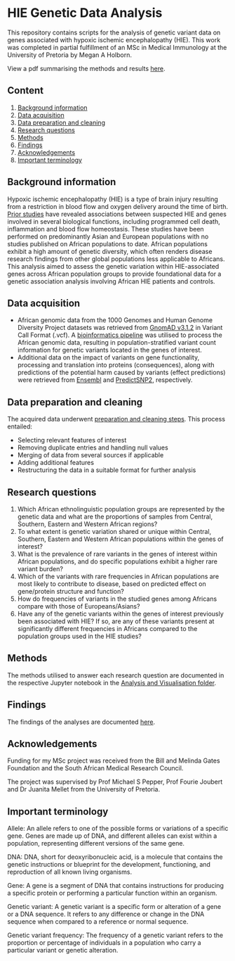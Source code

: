 # HIE Genetic Data Analysis

This repository contains scripts for the analysis of genetic variant data on genes associated with hypoxic ischemic encephalopathy (HIE). This work was completed in partial fulfillment of an MSc in Medical Immunology at the University of Pretoria by Megan A Holborn.

View a pdf summarising the methods and results [here](https://github.com/Tuks-ICMM/HIE_Genetic_data_analysis/blob/main/Results/Report/Report.pdf). 

## Content

1. [Background information](#background-information)
2. [Data acquisition](#data-acquisition)
3. [Data preparation and cleaning](#data-preparation-and-cleaning)
4. [Research questions](#research-questions)
4. [Methods](#methods)
5. [Findings](#findings)
6. [Acknowledgements](#acknowledgements)
7. [Important terminology](#important-terminology)

## Background information

Hypoxic ischemic encephalopathy (HIE) is a type of brain injury resulting from a restriction in blood flow and oxygen delivery around the time of birth. [Prior studies](https://doi.org/10.1016/j.ygeno.2022.110508) have revealed associations between suspected HIE and genes involved in several biological functions, including programmed cell death, inflammation and blood flow homeostasis. These studies have been performed on predominantly Asian and European populations with no studies published on African populations to date. African populations exhibit a high amount of genetic diversity, which often renders disease research findings from other global populations less applicable to Africans. This analysis aimed to assess the genetic variation within HIE-associated genes across African population groups to provide foundational data for a genetic association analysis involving African HIE patients and controls.

## Data acquisition

* African genomic data from the 1000 Genomes and Human Genome Diversity Project datasets was
retrieved from [GnomAD v3.1.2](https://gnomad.broadinstitute.org/news/2021-10-gnomad-v3-1-2-minor-release/) in Variant Call Format (.vcf). A [bioinformatics pipeline](https://github.com/Tuks-ICMM/Pharmacogenetic-Analysis-Pipeline) was utilised to process the African genomic data, resulting in population-stratified variant count information for genetic variants located in the genes of interest.
* Additional data on the impact of variants on gene functionality, processing and translation into proteins (consequences), along with predictions of the potential harm caused by variants (effect predictions) were retrieved from [Ensembl](https://www.ensembl.org/info/docs/tools/vep/index.html) and [PredictSNP2](https://loschmidt.chemi.muni.cz/predictsnp2/), respectively.

## Data preparation and cleaning

The acquired data underwent [preparation and cleaning steps](https://github.com/Tuks-ICMM/HIE_Genetic_data_analysis/tree/main/Notebooks/Data_preparation). This process entailed:

* Selecting relevant features of interest
* Removing duplicate entries and handling null values
* Merging of data from several sources if applicable 
* Adding additional features
* Restructuring the data in a suitable format for further analysis

## Research questions

1. Which African ethnolinguistic population groups are represented by the genetic data and what are the proportions of samples from Central, Southern, Eastern and Western African regions?
2. To what extent is genetic variation shared or unique within Central, Southern, Eastern and Western African populations within the genes of interest?
3. What is the prevalence of rare variants in the genes of interest within African populations, and do specific populations exhibit a higher rare variant burden?
4. Which of the variants with rare frequencies in African populations are most likely to contribute to disease, based on predicted effect on gene/protein structure and function?
5. How do frequencies of variants in the studied genes among Africans compare with those of Europeans/Asians?
6. Have any of the genetic variants within the genes of interest previously been associated with HIE? If so, are any of these variants present at significantly different frequencies in Africans compared to the population groups used in the HIE studies?

## Methods

The methods utilised to answer each research question are documented in the respective Jupyter notebook in the [Analysis and Visualisation folder](https://github.com/Tuks-ICMM/HIE_Genetic_data_analysis/tree/main/Notebooks/Analysis_and_Visualisation). 

## Findings

The findings of the analyses are documented [here](https://github.com/Tuks-ICMM/HIE_Genetic_data_analysis/blob/main/Results/Report/Report.pdf). 

## Acknowledgements

Funding for my MSc project was received from the Bill and Melinda Gates Foundation and the South African Medical Research Council. 

The project was supervised by Prof Michael S Pepper, Prof Fourie Joubert and Dr Juanita Mellet from the University of Pretoria.

## Important terminology

Allele: An allele refers to one of the possible forms or variations of a specific gene. Genes are made up of DNA, and different alleles can exist within a population, representing different versions of the same gene.

DNA: DNA, short for deoxyribonucleic acid, is a molecule that contains the genetic instructions or blueprint for the development, functioning, and reproduction of all known living organisms.

Gene: A gene is a segment of DNA that contains instructions for producing a specific protein or performing a particular function within an organism.

Genetic variant: A genetic variant is a specific form or alteration of a gene or a DNA sequence. It refers to any difference or change in the DNA sequence when compared to a reference or normal sequence. 

Genetic variant frequency: The frequency of a genetic variant refers to the proportion or percentage of individuals in a population who carry a particular variant or genetic alteration.
